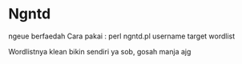 # Ngntd
ngeue berfaedah
Cara pakai :
perl ngntd.pl username target wordlist

Wordlistnya klean bikin sendiri ya sob, gosah manja ajg
